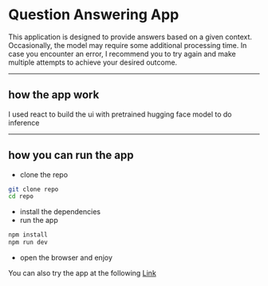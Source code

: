 # Question Answering App 
This application is designed to provide answers based on a given context. Occasionally, the model may require some additional processing time. In case you encounter an error, I recommend you to try again and make multiple attempts to achieve your desired outcome.

-------------------------------------------

## how the app work 
I used react to build the ui with pretrained hugging face model to do inference  

-------------------------------------------------------

## how you can run the app 
- clone the repo 
```bash 
git clone repo 
cd repo 
``` 
-  install the dependencies 
- run the app 
```bash 
npm install 
npm run dev
``` 
- open the browser and enjoy 

You can also try the app at the following [Link](https://qa-web-vw5f5rnaj-maryfili.vercel.app/)
